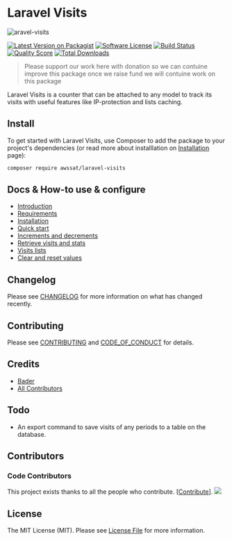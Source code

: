 # Laravel Visits

![aravel-visits](https://i.imgur.com/xHAzl0G.png)

[![Latest Version on Packagist][ico-version]][link-packagist]
[![Software License][ico-license]](LICENSE.md)
[![Build Status][ico-travis]][link-travis]
[![Quality Score][ico-code-quality]][link-code-quality]
[![Total Downloads][ico-downloads]][link-downloads]


> Please support our work here with donation so we can contuine improve this package once we raise fund we will contuine work on this package

Laravel Visits is a counter that can be attached to any model to track its visits with useful features like IP-protection and lists caching.

## Install

To get started with Laravel Visits, use Composer to add the package to your project's dependencies (or read more about installlation on [Installation](docs/3_installation.md) page):

```bash
composer require awssat/laravel-visits
```

## Docs & How-to use & configure

-   [Introduction](docs/1_introduction.md)
-   [Requirements](docs/2_requirements.md)
-   [Installation](docs/3_installation.md)
-   [Quick start](docs/4_quick-start.md)
-   [Increments and decrements](docs/5_increments-and-decrements.md)
-   [Retrieve visits and stats](docs/6_retrieve-visits-and-stats.md)
-   [Visits lists](docs/7_visits-lists.md)
-   [Clear and reset values](docs/8_clear-and-reset-values.md)

## Changelog

Please see [CHANGELOG](CHANGELOG.md) for more information on what has changed recently.

## Contributing

Please see [CONTRIBUTING](CONTRIBUTING.md) and [CODE_OF_CONDUCT](CODE_OF_CONDUCT.md) for details.

## Credits

-   [Bader][link-author]
-   [All Contributors][link-contributors]

## Todo

-   An export command to save visits of any periods to a table on the database.

## Contributors

### Code Contributors

This project exists thanks to all the people who contribute. [[Contribute](CONTRIBUTING.md)].
<a href="https://github.com/awssat/laravel-visits/graphs/contributors"><img src="https://opencollective.com/laravel-visits/contributors.svg?width=890&button=false" /></a>

## License

The MIT License (MIT). Please see [License File](LICENSE.md) for more information.

[ico-version]: https://img.shields.io/packagist/v/awssat/laravel-visits.svg?style=flat-square
[ico-license]: https://img.shields.io/badge/license-MIT-brightgreen.svg?style=flat-square
[ico-travis]: https://travis-ci.org/awssat/laravel-visits.svg?branch=master
[ico-code-quality]: https://scrutinizer-ci.com/g/awssat/laravel-visits/badges/quality-score.png?b=master
[ico-downloads]: https://img.shields.io/packagist/dt/awssat/laravel-visits.svg?style=flat-square
[link-packagist]: https://packagist.org/packages/awssat/laravel-visits
[link-travis]: https://travis-ci.org/awssat/laravel-visits
[link-scrutinizer]: https://scrutinizer-ci.com/g/awssat/laravel-visits/code-structure
[link-code-quality]: https://scrutinizer-ci.com/g/awssat/laravel-visits
[link-downloads]: https://packagist.org/packages/awssat/laravel-visits
[link-author]: https://github.com/if4lcon
[link-contributors]: ../../contributors
